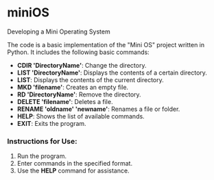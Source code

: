 # miniOS
Developing a Mini Operating System

The code is a basic implementation of the "Mini OS" project written in Python. It includes the following basic commands:
- **CDIR 'DirectoryName'**: Change the directory.
- **LIST 'DirectoryName'**: Displays the contents of a certain directory.
- **LIST**: Displays the contents of the current directory.  
- **MKD 'filename'**: Creates an empty file.
- **RD 'DirectoryName'**: Remove the directory.  
- **DELETE 'filename'**: Deletes a file.  
- **RENAME 'oldname' 'newname'**: Renames a file or folder.  
- **HELP**: Shows the list of available commands.  
- **EXIT**: Exits the program.  

### Instructions for Use:
1. Run the program.  
2. Enter commands in the specified format.  
3. Use the **HELP** command for assistance.

